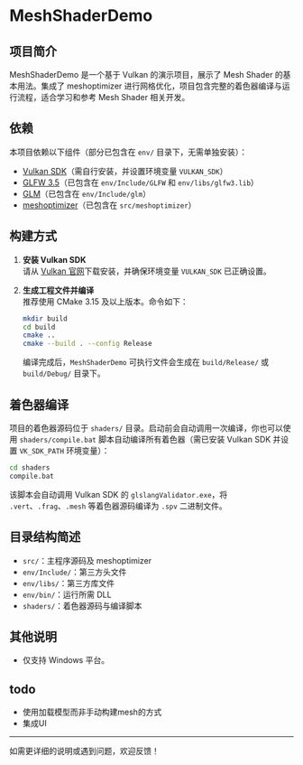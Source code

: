 # MeshShaderDemo

## 项目简介

MeshShaderDemo 是一个基于 Vulkan 的演示项目，展示了 Mesh Shader 的基本用法。集成了 meshoptimizer 进行网格优化，项目包含完整的着色器编译与运行流程，适合学习和参考 Mesh Shader 相关开发。

## 依赖

本项目依赖以下组件（部分已包含在 `env/` 目录下，无需单独安装）：

- [Vulkan SDK](https://vulkan.lunarg.com/)（需自行安装，并设置环境变量 `VULKAN_SDK`）
- [GLFW 3.5](https://www.glfw.org/)（已包含在 `env/Include/GLFW` 和 `env/libs/glfw3.lib`）
- [GLM](https://github.com/g-truc/glm)（已包含在 `env/Include/glm`）
- [meshoptimizer](https://github.com/zeux/meshoptimizer)（已包含在 `src/meshoptimizer`）


## 构建方式

1. **安装 Vulkan SDK**  
   请从 [Vulkan 官网](https://vulkan.lunarg.com/)下载安装，并确保环境变量 `VULKAN_SDK` 已正确设置。

2. **生成工程文件并编译**  
   推荐使用 CMake 3.15 及以上版本。命令如下：

   ```sh
   mkdir build
   cd build
   cmake ..
   cmake --build . --config Release
   ```

   编译完成后，`MeshShaderDemo` 可执行文件会生成在 `build/Release/` 或 `build/Debug/` 目录下。

## 着色器编译

项目的着色器源码位于 `shaders/` 目录。启动前会自动调用一次编译，你也可以使用 `shaders/compile.bat` 脚本自动编译所有着色器（需已安装 Vulkan SDK 并设置 `VK_SDK_PATH` 环境变量）：

```sh
cd shaders
compile.bat
```

该脚本会自动调用 Vulkan SDK 的 `glslangValidator.exe`，将 `.vert`、`.frag`、`.mesh` 等着色器源码编译为 `.spv` 二进制文件。

## 目录结构简述

- `src/`：主程序源码及 meshoptimizer
- `env/Include/`：第三方头文件
- `env/libs/`：第三方库文件
- `env/bin/`：运行所需 DLL
- `shaders/`：着色器源码与编译脚本

## 其他说明

- 仅支持 Windows 平台。

## todo
- 使用加载模型而非手动构建mesh的方式
- 集成UI
---

如需更详细的说明或遇到问题，欢迎反馈！ 